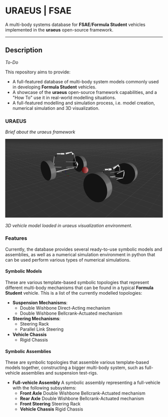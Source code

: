 # **URAEUS** | FSAE

A multi-body systems database for **FSAE**/**Formula Student** vehicles implemented in the **uraeus** open-source framework.

----------------

## Description

*To-Do*

This repository aims to provide:

- A full-featured database of multi-body system models commonly used in developing **Formula Student** vehicles.
- A showcase of the **uraeus** open-source framework capabilities, and a "How To" use it in real-world modelling situations.
- A full-featured modelling and simulation process, i.e. model creation, numerical simulation and 3D visualization.

### URAEUS

*Brief about the uraeus framework*

![vehicle visual](readme_materials/sample_vehicle_3D.png)

*3D vehicle model loaded in uraeus visualization environment.*

### Features

Currently, the database provides several ready-to-use symbolic models and assemblies, as well as a numerical simulation environment in python that can be used perform various types of numerical simulations. 

#### Symbolic Models
These are various template-based symbolic topologies that represent different multi-body mechanisms that can be found in a typical **Formula Student** vehicle. 
This is a list of the currently modelled topologies:

- **Suspension Mechanisms**:
  - Double Wishbone Direct-Acting mechanism
  - Double Wishbone Bellcrank-Actuated mechanism
- **Steering Mechanisms**:
  - Steering Rack
  - Parallel Link Steering
- **Vehicle Chassis**
  - Rigid Chassis



#### Symbolic Assemblies

These are symbolic topologies that assemble various template-based models together, constructing a bigger multi-body system, such as full-vehicle assemblies and suspension test-rigs.

- **Full-vehicle Assembly**
  A symbolic assembly representing a full-vehicle with the following subsystems:
  - **Front Axle**
    Double Wishbone Bellcrank-Actuated mechanism
  - **Rear Axle**
    Double Wishbone Bellcrank-Actuated mechanism
  - **Front Steering**
    Steering Rack
  - **Vehicle Chassis**
    Rigid Chassis

